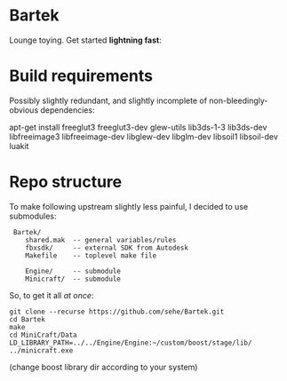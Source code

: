 
Bartek
======

Lounge toying. Get started **lightning fast**:


Build requirements
===================

Possibly slightly redundant, and slightly incomplete of non-bleedingly-obvious dependencies:

   apt-get install freeglut3 freeglut3-dev glew-utils lib3ds-1-3 lib3ds-dev libfreeimage3 libfreeimage-dev libglew-dev libglm-dev libsoil1 libsoil-dev luakit

Repo structure
==============

To make following upstream slightly less painful, I decided to use submodules:

     Bartek/
        shared.mak  -- general variables/rules
        fbxsdk/     -- external SDK from Autodesk
        Makefile    -- toplevel make file

        Engine/     -- submodule
        Minicraft/  -- submodule

So, to get it all _at once_:

    git clone --recurse https://github.com/sehe/Bartek.git
    cd Bartek
    make
    cd MiniCraft/Data
    LD_LIBRARY_PATH=../../Engine/Engine:~/custom/boost/stage/lib/ ../minicraft.exe

(change boost library dir according to your system)
